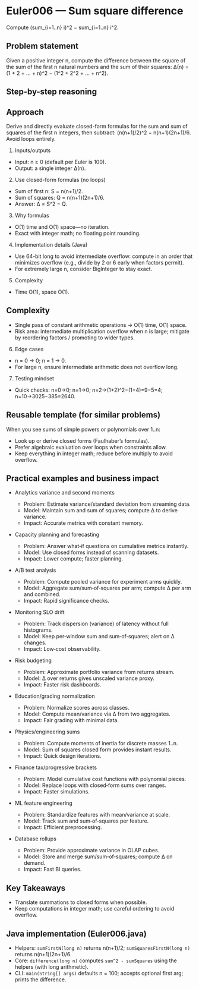 # Euler006 — Sum square difference

Compute (sum_{i=1..n} i)^2 − sum_{i=1..n} i^2.

## Problem statement

Given a positive integer n, compute the difference between the square of the sum of the first n natural numbers and the sum of their squares:
Δ(n) = (1 + 2 + … + n)^2 − (1^2 + 2^2 + … + n^2).

## Step-by-step reasoning

## Approach

Derive and directly evaluate closed-form formulas for the sum and sum of squares of the first n integers, then subtract: (n(n+1)/2)^2 − n(n+1)(2n+1)/6. Avoid loops entirely.

1) Inputs/outputs
- Input: n ≥ 0 (default per Euler is 100).
- Output: a single integer Δ(n).

2) Use closed-form formulas (no loops)
- Sum of first n: S = n(n+1)/2.
- Sum of squares: Q = n(n+1)(2n+1)/6.
- Answer: Δ = S^2 − Q.

3) Why formulas
- O(1) time and O(1) space—no iteration.
- Exact with integer math; no floating point rounding.

4) Implementation details (Java)
- Use 64-bit long to avoid intermediate overflow: compute in an order that minimizes overflow (e.g., divide by 2 or 6 early when factors permit).
- For extremely large n, consider BigInteger to stay exact.

5) Complexity
- Time O(1), space O(1).

## Complexity

- Single pass of constant arithmetic operations → O(1) time, O(1) space.
- Risk area: intermediate multiplication overflow when n is large; mitigate by reordering factors / promoting to wider types.

6) Edge cases
- n = 0 → 0; n = 1 → 0.
- For large n, ensure intermediate arithmetic does not overflow long.

7) Testing mindset
- Quick checks: n=0→0; n=1→0; n=2→(1+2)^2−(1+4)=9−5=4; n=10→3025−385=2640.

## Reusable template (for similar problems)

When you see sums of simple powers or polynomials over 1..n:
- Look up or derive closed forms (Faulhaber’s formulas).
- Prefer algebraic evaluation over loops when constraints allow.
- Keep everything in integer math; reduce before multiply to avoid overflow.

## Practical examples and business impact

- Analytics variance and second moments
  - Problem: Estimate variance/standard deviation from streaming data.
  - Model: Maintain sum and sum of squares; compute Δ to derive variance.
  - Impact: Accurate metrics with constant memory.

- Capacity planning and forecasting
  - Problem: Answer what‑if questions on cumulative metrics instantly.
  - Model: Use closed forms instead of scanning datasets.
  - Impact: Lower compute; faster planning.

- A/B test analysis
  - Problem: Compute pooled variance for experiment arms quickly.
  - Model: Aggregate sum/sum‑of‑squares per arm; compute Δ per arm and combined.
  - Impact: Rapid significance checks.

- Monitoring SLO drift
  - Problem: Track dispersion (variance) of latency without full histograms.
  - Model: Keep per‑window sum and sum‑of‑squares; alert on Δ changes.
  - Impact: Low‑cost observability.

- Risk budgeting
  - Problem: Approximate portfolio variance from returns stream.
  - Model: Δ over returns gives unscaled variance proxy.
  - Impact: Faster risk dashboards.

- Education/grading normalization
  - Problem: Normalize scores across classes.
  - Model: Compute mean/variance via Δ from two aggregates.
  - Impact: Fair grading with minimal data.

- Physics/engineering sums
  - Problem: Compute moments of inertia for discrete masses 1..n.
  - Model: Sum of squares closed form provides instant results.
  - Impact: Quick design iterations.

- Finance tax/progressive brackets
  - Problem: Model cumulative cost functions with polynomial pieces.
  - Model: Replace loops with closed‑form sums over ranges.
  - Impact: Faster simulations.

- ML feature engineering
  - Problem: Standardize features with mean/variance at scale.
  - Model: Track sum and sum‑of‑squares per feature.
  - Impact: Efficient preprocessing.

- Database rollups
  - Problem: Provide approximate variance in OLAP cubes.
  - Model: Store and merge sum/sum‑of‑squares; compute Δ on demand.
  - Impact: Fast BI queries.

## Key Takeaways

- Translate summations to closed forms when possible.
- Keep computations in integer math; use careful ordering to avoid overflow.

## Java implementation (Euler006.java)

- Helpers: `sumFirstN(long n)` returns n(n+1)/2; `sumSquaresFirstN(long n)` returns n(n+1)(2n+1)/6.
- Core: `difference(long n)` computes `sum^2 - sumSquares` using the helpers (with long arithmetic).
- CLI: `main(String[] args)` defaults n = 100; accepts optional first arg; prints the difference.
